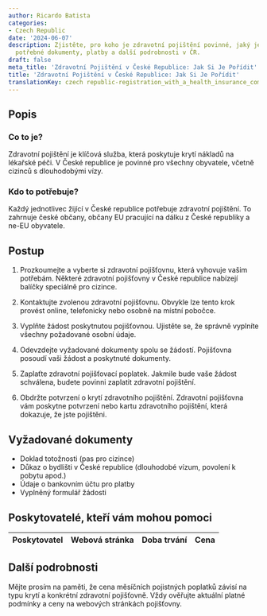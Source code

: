 ```yaml
---
author: Ricardo Batista
categories:
- Czech Republic
date: '2024-06-07'
description: Zjistěte, pro koho je zdravotní pojištění povinné, jaký je postup k získání,
  potřebné dokumenty, platby a další podrobnosti v ČR.
draft: false
meta_title: 'Zdravotní Pojištění v České Republice: Jak Si Je Pořídit'
title: 'Zdravotní Pojištění v České Republice: Jak Si Je Pořídit'
translationKey: czech republic-registration_with_a_health_insurance_company
---
```



## Popis
### Co to je?
Zdravotní pojištění je klíčová služba, která poskytuje krytí nákladů na lékařské péči. V České republice je povinné pro všechny obyvatele, včetně cizinců s dlouhodobými vízy.

### Kdo to potřebuje?
Každý jednotlivec žijící v České republice potřebuje zdravotní pojištění. To zahrnuje české občany, občany EU pracující na dálku z České republiky a ne-EU obyvatele.

## Postup

1. Prozkoumejte a vyberte si zdravotní pojišťovnu, která vyhovuje vašim potřebám. Některé zdravotní pojišťovny v České republice nabízejí balíčky speciálně pro cizince.

2. Kontaktujte zvolenou zdravotní pojišťovnu. Obvykle lze tento krok provést online, telefonicky nebo osobně na místní pobočce.

3. Vyplňte žádost poskytnutou pojišťovnou. Ujistěte se, že správně vyplníte všechny požadované osobní údaje.

4. Odevzdejte vyžadované dokumenty spolu se žádostí. Pojišťovna posoudí vaši žádost a poskytnuté dokumenty.

5. Zaplaťte zdravotní pojišťovací poplatek. Jakmile bude vaše žádost schválena, budete povinni zaplatit zdravotní pojištění.

6. Obdržte potvrzení o krytí zdravotního pojištění. Zdravotní pojišťovna vám poskytne potvrzení nebo kartu zdravotního pojištění, která dokazuje, že jste pojištěni.

## Vyžadované dokumenty

- Doklad totožnosti (pas pro cizince)
- Důkaz o bydlišti v České republice (dlouhodobé vízum, povolení k pobytu apod.)
- Údaje o bankovním účtu pro platby
- Vyplněný formulář žádosti

## Poskytovatelé, kteří vám mohou pomoci

| Poskytovatel   |     Webová stránka     |     Doba trvání    |       Cena      |
| --------------- | --------------- |  :-------------: | :-------------: |


## Další podrobnosti
Mějte prosím na paměti, že cena měsíčních pojistných poplatků závisí na typu krytí a konkrétní zdravotní pojišťovně. Vždy ověřujte aktuální platné podmínky a ceny na webových stránkách pojišťovny.
